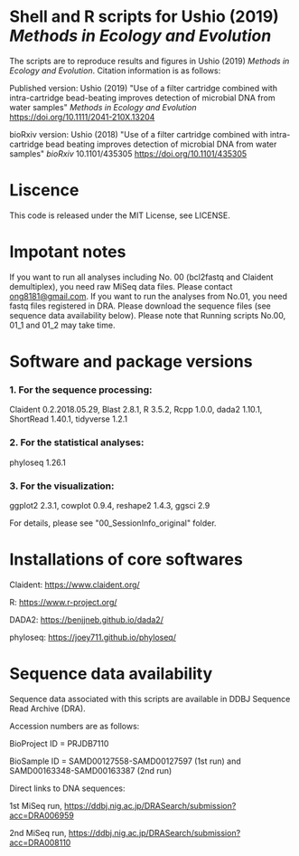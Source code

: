 # Shell and R scripts for Ushio (2019) _Methods in Ecology and Evolution_
The scripts are to reproduce results and figures in Ushio (2019) _Methods in Ecology and Evolution_. Citation information is as follows:

Published version: Ushio (2019) "Use of a filter cartridge combined with intra-cartridge bead-beating improves detection of microbial DNA from water samples" _Methods in Ecology and Evolution_ https://doi.org/10.1111/2041-210X.13204

bioRxiv version: Ushio (2018) "Use of a filter cartridge combined with intra-cartridge bead beating improves detection of microbial DNA from water samples" _bioRxiv_ 10.1101/435305 https://doi.org/10.1101/435305

# Liscence
This code is released under the MIT License, see LICENSE.

# Impotant notes
If you want to run all analyses including No. 00 (bcl2fastq and Claident demultiplex), you need raw MiSeq data files. Please contact ong8181@gmail.com. If you want to run the analyses from No.01, you need fastq files registered in DRA. Please download the sequence files (see sequence data availability below). Please note that Running scripts No.00, 01_1 and 01_2 may take time.

# Software and package versions
### 1. For the sequence processing:
Claident 0.2.2018.05.29, Blast 2.8.1, R 3.5.2, Rcpp 1.0.0, dada2 1.10.1, ShortRead 1.40.1, tidyverse 1.2.1

### 2. For the statistical analyses:
phyloseq 1.26.1

### 3. For the visualization:
ggplot2 2.3.1, cowplot 0.9.4, reshape2 1.4.3, ggsci 2.9

For details, please see "00_SessionInfo_original" folder.

# Installations of core softwares
Claident: https://www.claident.org/

R: https://www.r-project.org/

DADA2: https://benjjneb.github.io/dada2/

phyloseq: https://joey711.github.io/phyloseq/

# Sequence data availability
Sequence data associated with this scripts are available in DDBJ Sequence Read Archive (DRA).

Accession numbers are as follows:

BioProject ID = PRJDB7110

BioSample ID = SAMD00127558-SAMD00127597 (1st run) and SAMD00163348-SAMD00163387 (2nd run)

Direct links to DNA sequences:

1st MiSeq run, https://ddbj.nig.ac.jp/DRASearch/submission?acc=DRA006959

2nd MiSeq run, https://ddbj.nig.ac.jp/DRASearch/submission?acc=DRA008110
